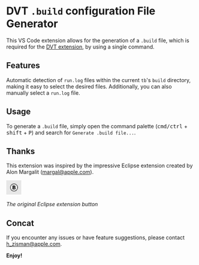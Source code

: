 # DVT `.build` configuration File Generator

This VS Code extension allows for the generation of a `.build` file, which is required for the [DVT extension](https://marketplace.visualstudio.com/items?itemName=amiq.dvt), by using a single command.

## Features

Automatic detection of `run.log` files within the current `tb`'s `build` directory, making it easy to select the desired files. Additionally, you can also manually select a `run.log` file.

## Usage

To generate a `.build` file, simply open the command palette (<kbd>cmd/ctrl</kbd> + <kbd>shift</kbd> + <kbd>P</kbd>) and search for `Generate .build file...`.

## Thanks

This extension was inspired by the impressive Eclipse extension created by Alon Margalit (margal@apple.com).

![Eclipse Extension Button](./images/original-eclipse-extension-button.jpeg)

*The original Eclipse extension button*

## Concat

If you encounter any issues or have feature suggestions, please contact h_zisman@apple.com.

**Enjoy!**
